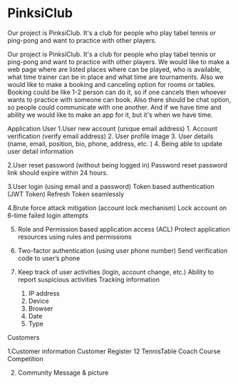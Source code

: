 # PinksiClub
Our project is PinksiClub. It's a club for people who play tabel tennis or ping-pong and want to practice with other players. 

Our project is PinksiClub. It's a club for people who play tabel tennis or ping-pong and want to practice with other players. 
We would like to make a web page where are listed places where can be played, who is available, what time trainer can be in place and what time are tournaments. 
Also we would like to make a booking and canceling option for rooms or tables. 
Booking could be like 1-2 person can do it, so if one cancels then whoever wants to practice with someone can book. 
Also there should be chat option, so people could communicate with one another. 
And if we have time and ability we would like to make an app for it, but it's when we have time.

Application User
1.User new account (unique email address)
	1. Account verification (verify email address)
	2. User profile image
	3. User details (name, email, position, bio, phone, address, etc. )
	4. Being able to update user detail information

2.User reset password (without being logged in)
	Password reset password link should expire within 24 hours.

3.User login (using email and a password)
	Token based authentication (JWT Token)
	Refresh Token seamlessly

4.Brute force attack mitigation (account lock mechanism)
	Lock account on 6-time failed login attempts

5. Role and Permission based application access (ACL)
	Protect application resources using rules and permissions

6. Two-factor authentication (using user phone number)
	Send verification code to user’s phone 

7. Keep track of user activities (login, account change, etc.)
	Ability to report suspicious activities
	Tracking information
	1. IP address
	2. Device
	3. Browser
	4. Date
	5. Type

Customers 

1.Customer information
	Customer
	Register 
	12 TennisTable
	Coach Course
	Competition 

2. Community
	Message & picture
